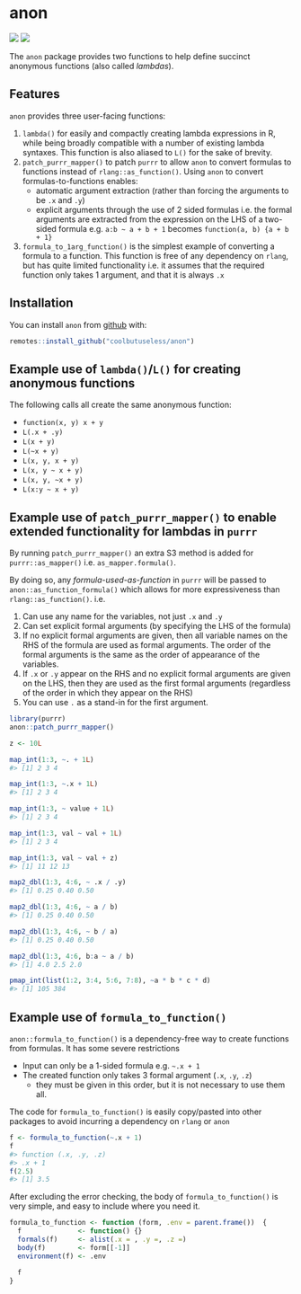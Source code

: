 
<!-- README.md is generated from README.Rmd. Please edit that file -->

# anon

<!-- badges: start -->

![](https://img.shields.io/badge/cool-useless-green.svg)
![](https://img.shields.io/badge/status-rough-red.svg)
<!-- badges: end -->

The `anon` package provides two functions to help define succinct
anonymous functions (also called *lambdas*).

## Features

`anon` provides three user-facing functions:

1.  `lambda()` for easily and compactly creating lambda expressions in
    R, while being broadly compatible with a number of existing lambda
    syntaxes. This function is also aliased to `L()` for the sake of
    brevity.
2.  `patch_purrr_mapper()` to patch `purrr` to allow `anon` to convert
    formulas to functions instead of `rlang::as_function()`. Using
    `anon` to convert formulas-to-functions enables:
      - automatic argument extraction (rather than forcing the arguments
        to be `.x` and `.y`)
      - explicit arguments through the use of 2 sided formulas i.e. the
        formal arguments are extracted from the expression on the LHS of
        a two-sided formula e.g. `a:b ~ a + b + 1` becomes `function(a,
        b) {a + b + 1}`
3.  `formula_to_1arg_function()` is the simplest example of converting a
    formula to a function. This function is free of any dependency on
    `rlang`, but has quite limited functionality i.e. it assumes that
    the required function only takes 1 argument, and that it is always
    `.x`

## Installation

You can install `anon` from
[github](https://github.com/coolbutuseless/anon) with:

``` r
remotes::install_github("coolbutuseless/anon")
```

## Example use of `lambda()`/`L()` for creating anonymous functions

The following calls all create the same anonymous function:

  - `function(x, y) x + y`
  - `L(.x + .y)`
  - `L(x + y)`
  - `L(~x + y)`
  - `L(x, y, x + y)`
  - `L(x, y ~ x + y)`
  - `L(x, y, ~x + y)`
  - `L(x:y ~ x + y)`

## Example use of `patch_purrr_mapper()` to enable extended functionality for lambdas in `purrr`

By running `patch_purrr_mapper()` an extra S3 method is added for
`purrr::as_mapper()` i.e. `as_mapper.formula()`.

By doing so, any *formula-used-as-function* in `purrr` will be passed to
`anon::as_function_formula()` which allows for more expressiveness than
`rlang::as_function()`. i.e.

1.  Can use any name for the variables, not just `.x` and `.y`
2.  Can set explicit formal arguments (by specifying the LHS of the
    formula)
3.  If no explicit formal arguments are given, then all variable names
    on the RHS of the formula are used as formal arguments. The order of
    the formal arguments is the same as the order of appearance of the
    variables.
4.  If `.x` or `.y` appear on the RHS and no explicit formal arguments
    are given on the LHS, then they are used as the first formal
    arguments (regardless of the order in which they appear on the RHS)
5.  You can use `.` as a stand-in for the first argument.

<!-- end list -->

``` r
library(purrr)
anon::patch_purrr_mapper()

z <- 10L

map_int(1:3, ~. + 1L)
#> [1] 2 3 4

map_int(1:3, ~.x + 1L)
#> [1] 2 3 4

map_int(1:3, ~ value + 1L)
#> [1] 2 3 4

map_int(1:3, val ~ val + 1L)
#> [1] 2 3 4

map_int(1:3, val ~ val + z)
#> [1] 11 12 13

map2_dbl(1:3, 4:6, ~ .x / .y)
#> [1] 0.25 0.40 0.50

map2_dbl(1:3, 4:6, ~ a / b)
#> [1] 0.25 0.40 0.50

map2_dbl(1:3, 4:6, ~ b / a)
#> [1] 0.25 0.40 0.50

map2_dbl(1:3, 4:6, b:a ~ a / b)
#> [1] 4.0 2.5 2.0

pmap_int(list(1:2, 3:4, 5:6, 7:8), ~a * b * c * d)
#> [1] 105 384
```

## Example use of `formula_to_function()`

`anon::formula_to_function()` is a dependency-free way to create
functions from formulas. It has some severe restrictions

  - Input can only be a 1-sided formula e.g. `~.x + 1`
  - The created function only takes 3 formal argument (`.x`, `.y`, `.z`)
    - they must be given in this order, but it is not necessary to use
    them all.

The code for `formula_to_function()` is easily copy/pasted into other
packages to avoid incurring a dependency on `rlang` or `anon`

``` r
f <- formula_to_function(~.x + 1)
f
#> function (.x, .y, .z) 
#> .x + 1
f(2.5)
#> [1] 3.5
```

After excluding the error checking, the body of `formula_to_function()`
is very simple, and easy to include where you need it.

``` r
formula_to_function <- function (form, .env = parent.frame())  {
  f              <- function() {}
  formals(f)     <- alist(.x = , .y =, .z =)
  body(f)        <- form[[-1]]
  environment(f) <- .env

  f
}
```
